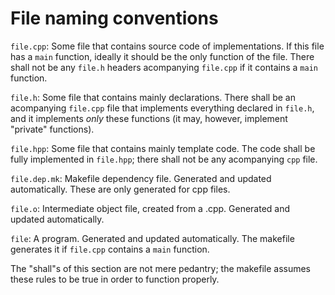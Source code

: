 File naming conventions
=======================

`file.cpp`: Some file that contains source code of implementations.
If this file has a `main` function,
ideally it should be the only function of the file.
There shall not be any `file.h` headers acompanying
`file.cpp` if it contains a `main` function.

`file.h`: Some file that contains mainly declarations.
There shall be an acompanying `file.cpp` file
that implements everything declared in `file.h`,
and it implements *only* these functions
(it may, however, implement "private" functions).

`file.hpp`: Some file that contains mainly template code.
The code shall be fully implemented in `file.hpp`;
there shall not be any acompanying `cpp` file.

`file.dep.mk`: Makefile dependency file.
Generated and updated automatically.
These are only generated for cpp files.

`file.o`: Intermediate object file, created from a .cpp.
Generated and updated automatically.

`file`: A program.
Generated and updated automatically.
The makefile generates it if `file.cpp` contains a `main` function.


The "shall"s of this section are not mere pedantry;
the makefile assumes these rules to be true
in order to function properly.
